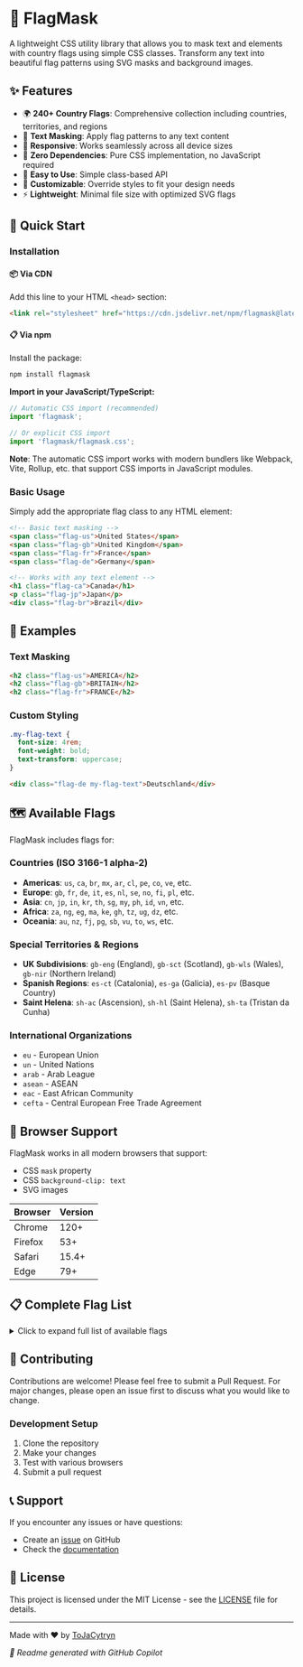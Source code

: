 # 🏁 FlagMask

A lightweight CSS utility library that allows you to mask text and elements with country flags using simple CSS classes. Transform any text into beautiful flag patterns using SVG masks and background images.

## ✨ Features

- 🌍 **240+ Country Flags**: Comprehensive collection including countries, territories, and regions
- 🎨 **Text Masking**: Apply flag patterns to any text content
- 📱 **Responsive**: Works seamlessly across all device sizes
- 🚀 **Zero Dependencies**: Pure CSS implementation, no JavaScript required
- 🎯 **Easy to Use**: Simple class-based API
- 🔧 **Customizable**: Override styles to fit your design needs
- ⚡ **Lightweight**: Minimal file size with optimized SVG flags

## 🚀 Quick Start

### Installation

#### 📦 Via CDN
Add this line to your HTML `<head>` section:
```html
<link rel="stylesheet" href="https://cdn.jsdelivr.net/npm/flagmask@latest/flagmask.css">
```

#### 📋 Via npm
Install the package:
```bash
npm install flagmask
```

**Import in your JavaScript/TypeScript:**
```javascript
// Automatic CSS import (recommended)
import 'flagmask';

// Or explicit CSS import
import 'flagmask/flagmask.css';
```

**Note**: The automatic CSS import works with modern bundlers like Webpack, Vite, Rollup, etc. that support CSS imports in JavaScript modules.

### Basic Usage

Simply add the appropriate flag class to any HTML element:

```html
<!-- Basic text masking -->
<span class="flag-us">United States</span>
<span class="flag-gb">United Kingdom</span>
<span class="flag-fr">France</span>
<span class="flag-de">Germany</span>

<!-- Works with any text element -->
<h1 class="flag-ca">Canada</h1>
<p class="flag-jp">Japan</p>
<div class="flag-br">Brazil</div>
```

## 🎨 Examples

### Text Masking
```html
<h2 class="flag-us">AMERICA</h2>
<h2 class="flag-gb">BRITAIN</h2>
<h2 class="flag-fr">FRANCE</h2>
```

### Custom Styling
```css
.my-flag-text {
  font-size: 4rem;
  font-weight: bold;
  text-transform: uppercase;
}
```

```html
<div class="flag-de my-flag-text">Deutschland</div>
```

## 🗺️ Available Flags

FlagMask includes flags for:

### Countries (ISO 3166-1 alpha-2)
- **Americas**: `us`, `ca`, `br`, `mx`, `ar`, `cl`, `pe`, `co`, `ve`, etc.
- **Europe**: `gb`, `fr`, `de`, `it`, `es`, `nl`, `se`, `no`, `fi`, `pl`, etc.
- **Asia**: `cn`, `jp`, `in`, `kr`, `th`, `sg`, `my`, `ph`, `id`, `vn`, etc.
- **Africa**: `za`, `ng`, `eg`, `ma`, `ke`, `gh`, `tz`, `ug`, `dz`, etc.
- **Oceania**: `au`, `nz`, `fj`, `pg`, `sb`, `vu`, `to`, `ws`, etc.

### Special Territories & Regions
- **UK Subdivisions**: `gb-eng` (England), `gb-sct` (Scotland), `gb-wls` (Wales), `gb-nir` (Northern Ireland)
- **Spanish Regions**: `es-ct` (Catalonia), `es-ga` (Galicia), `es-pv` (Basque Country)
- **Saint Helena**: `sh-ac` (Ascension), `sh-hl` (Saint Helena), `sh-ta` (Tristan da Cunha)

### International Organizations
- `eu` - European Union
- `un` - United Nations
- `arab` - Arab League
- `asean` - ASEAN
- `eac` - East African Community
- `cefta` - Central European Free Trade Agreement

## 🔧 Browser Support

FlagMask works in all modern browsers that support:
- CSS `mask` property
- CSS `background-clip: text`
- SVG images

| Browser | Version |
|---------|---------|
| Chrome  | 120+    |
| Firefox | 53+     |
| Safari  | 15.4+   |
| Edge    | 79+     |

## 📋 Complete Flag List

<details>
<summary>Click to expand full list of available flags</summary>

### A
`ad`, `ae`, `af`, `ag`, `ai`, `al`, `am`, `ao`, `aq`, `ar`, `arab`, `as`, `asean`, `at`, `au`, `aw`, `ax`, `az`

### B
`ba`, `bb`, `bd`, `be`, `bf`, `bg`, `bh`, `bi`, `bj`, `bl`, `bm`, `bn`, `bo`, `bq`, `br`, `bs`, `bt`, `bv`, `bw`, `by`, `bz`

### C
`ca`, `cc`, `cd`, `cefta`, `cf`, `cg`, `ch`, `ci`, `ck`, `cl`, `cm`, `cn`, `co`, `cp`, `cr`, `cu`, `cv`, `cw`, `cx`, `cy`, `cz`

### D-E
`de`, `dg`, `dj`, `dk`, `dm`, `do`, `dz`, `eac`, `ec`, `ee`, `eg`, `eh`, `er`, `es`, `es-ct`, `es-ga`, `es-pv`, `et`, `eu`

### F-G
`fi`, `fj`, `fk`, `fm`, `fo`, `fr`, `ga`, `gb`, `gb-eng`, `gb-nir`, `gb-sct`, `gb-wls`, `gd`, `ge`, `gf`, `gg`, `gh`, `gi`, `gl`, `gm`, `gn`, `gp`, `gq`, `gr`, `gs`, `gt`, `gu`, `gw`, `gy`

### H-L
`hk`, `hm`, `hn`, `hr`, `ht`, `hu`, `ic`, `id`, `ie`, `il`, `im`, `in`, `io`, `iq`, `ir`, `is`, `it`, `je`, `jm`, `jo`, `jp`, `ke`, `kg`, `kh`, `ki`, `km`, `kn`, `kp`, `kr`, `kw`, `ky`, `kz`, `la`, `lb`, `lc`, `li`, `lk`, `lr`, `ls`, `lt`, `lu`, `lv`, `ly`

### M-P
`ma`, `mc`, `md`, `me`, `mf`, `mg`, `mh`, `mk`, `ml`, `mm`, `mn`, `mo`, `mp`, `mq`, `mr`, `ms`, `mt`, `mu`, `mv`, `mw`, `mx`, `my`, `mz`, `na`, `nc`, `ne`, `nf`, `ng`, `ni`, `nl`, `no`, `np`, `nr`, `nu`, `nz`, `om`, `pa`, `pc`, `pe`, `pf`, `pg`, `ph`, `pk`, `pl`, `pm`, `pn`, `pr`, `ps`, `pt`, `pw`, `py`

### Q-Z
`qa`, `re`, `ro`, `rs`, `ru`, `rw`, `sa`, `sb`, `sc`, `sd`, `se`, `sg`, `sh`, `sh-ac`, `sh-hl`, `sh-ta`, `si`, `sj`, `sk`, `sl`, `sm`, `sn`, `so`, `sr`, `ss`, `st`, `sv`, `sx`, `sy`, `sz`, `tc`, `td`, `tf`, `tg`, `th`, `tj`, `tk`, `tl`, `tm`, `tn`, `to`, `tr`, `tt`, `tv`, `tw`, `tz`, `ua`, `ug`, `um`, `un`, `us`, `uy`, `uz`, `va`, `vc`, `ve`, `vg`, `vi`, `vn`, `vu`, `wf`, `ws`, `xk`, `xx`, `ye`, `yt`, `za`, `zm`, `zw`

</details>

## 🤝 Contributing

Contributions are welcome! Please feel free to submit a Pull Request. For major changes, please open an issue first to discuss what you would like to change.

### Development Setup
1. Clone the repository
2. Make your changes
3. Test with various browsers
4. Submit a pull request

## 📞 Support

If you encounter any issues or have questions:
- Create an [issue](https://github.com/ToJaCytryn/flagmask/issues) on GitHub
- Check the [documentation](https://github.com/ToJaCytryn/flagmask)


## 📄 License

This project is licensed under the MIT License - see the [LICENSE](LICENSE) file for details.

---

Made with ❤️ by [ToJaCytryn](https://github.com/ToJaCytryn)

*🤖 Readme generated with GitHub Copilot*
